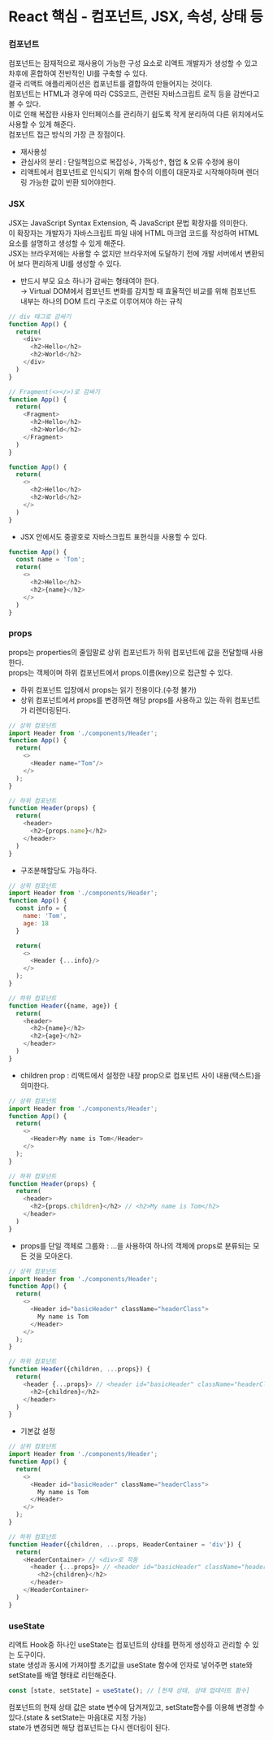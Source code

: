 React 핵심 - 컴포넌트, JSX, 속성, 상태 등
==========

### 컴포넌트
컴포넌트는 잠재적으로 재사용이 가능한 구성 요소로 리액트 개발자가 생성할 수 있고 차후에 혼합하여 전반적인 UI를 구축할 수 있다.   
결국 리액트 애플리케이션은 컴포넌트를 결합하여 만들어지는 것이다.   
컴포넌트는 HTML과 경우에 따라 CSS코드, 관련된 자바스크립트 로직 등을 감싼다고 볼 수 있다.   
이로 인해 복잡한 사용자 인터페이스를 관리하기 쉽도록 작게 분리하여 다른 위치에서도 사용할 수 있게 해준다.   
컴포넌트 접근 방식의 가장 큰 장점이다.   
- 재사용성
- 관심사의 분리 : 단일책임으로 복잡성↓, 가독성↑, 협업 & 오류 수정에 용이
- 리액트에서 컴포넌트로 인식되기 위해 함수의 이름이 대문자로 시작해야하며 렌더링 가능한 값이 반환 되어야한다.

### JSX
JSX는 JavaScript Syntax Extension, 즉 JavaScript 문법 확장자를 의미한다.   
이 확장자는 개발자가 자바스크립트 파일 내에 HTML 마크업 코드를 작성하여 HTML 요소를 설명하고 생성할 수 있게 해준다.   
JSX는 브라우저에는 사용할 수 없지만 브라우저에 도달하기 전에 개발 서버에서 변환되어 보다 편리하게 UI를 생성할 수 있다.   
- 반드시 부모 요소 하나가 감싸는 형태여야 한다.   
  → Virtual DOM에서 컴포넌트 변화를 감지할 때 효율적인 비교를 위해 컴포넌트 내부는 하나의 DOM 트리 구조로 이루어져야 하는 규칙
```javascript
// div 태그로 감싸기
function App() {
  return(
    <div>
      <h2>Hello</h2>
      <h2>World</h2>
    </div>
  )
}

// Fragment(<></>)로 감싸기
function App() {
  return(
    <Fragment>
      <h2>Hello</h2>
      <h2>World</h2>
    </Fragment>
  )
}

function App() {
  return(
    <>
      <h2>Hello</h2>
      <h2>World</h2>
    </>
  )
}
```

- JSX 안에서도 중괄호로 자바스크립트 표현식을 사용할 수 있다.
```javascript
function App() {
  const name = 'Tom';
  return(
    <>
      <h2>Hello</h2>
      <h2>{name}</h2>
    </>
  )
}
```

### props
props는 properties의 줄임말로 상위 컴포넌트가 하위 컴포넌트에 값을 전달할때 사용한다.   
props는 객체이며 하위 컴포넌트에서 props.이름(key)으로 접근할 수 있다.
- 하위 컴포넌트 입장에서 props는 읽기 전용이다.(수정 불가)
- 상위 컴포넌트에서 props를 변경하면 해당 props를 사용하고 있는 하위 컴포넌트가 리렌더링된다.

```javascript
// 상위 컴포넌트
import Header from './components/Header';
function App() {
  return(
    <>
      <Header name="Tom"/>
    </>
  );
}

// 하위 컴포넌트
function Header(props) {
  return(
    <header>
      <h2>{props.name}</h2>
    </header>
  )
}
```

- 구조분해할당도 가능하다.
```javascript
// 상위 컴포넌트
import Header from './components/Header';
function App() {
  const info = {
    name: 'Tom',
    age: 18
  }

  return(
    <>
      <Header {...info}/>
    </>
  );
}

// 하위 컴포넌트
function Header({name, age}) {
  return(
    <header>
      <h2>{name}</h2>
      <h2>{age}</h2>
    </header>
  )
}
```

- children prop : 리액트에서 설정한 내장 prop으로 컴포넌트 사이 내용(택스트)을 의미한다.
```javascript
// 상위 컴포넌트
import Header from './components/Header';
function App() {
  return(
    <>
      <Header>My name is Tom</Header>
    </>
  );
}

// 하위 컴포넌트
function Header(props) {
  return(
    <header>
      <h2>{props.children}</h2> // <h2>My name is Tom</h2>
    </header>
  )
}
```

- props를 단일 객체로 그룹화 : ...을 사용하여 하나의 객체에 props로 분류되는 모든 것을 모아온다.
```javascript
// 상위 컴포넌트
import Header from './components/Header';
function App() {
  return(
    <>
      <Header id="basicHeader" className="headerClass">
        My name is Tom
      </Header>
    </>
  );
}

// 하위 컴포넌트
function Header({children, ...props}) {
  return(
    <header {...props}> // <header id="basicHeader" className="headerClass">
      <h2>{children}</h2>
    </header>
  )
}
```

- 기본값 설정
```javascript
// 상위 컴포넌트
import Header from './components/Header';
function App() {
  return(
    <>
      <Header id="basicHeader" className="headerClass">
        My name is Tom
      </Header>
    </>
  );
}

// 하위 컴포넌트
function Header({children, ...props, HeaderContainer = 'div'}) {
  return(
    <HeaderContainer> // <div>로 작동
      <header {...props}> // <header id="basicHeader" className="headerClass">
        <h2>{children}</h2>
      </header>
    </HeaderContainer>
  )
}
```

### useState
리액트 Hook중 하나인 useState는 컴포넌트의 상태를 편하게 생성하고 관리할 수 있는 도구이다.   
state 생성과 동시에 가져야할 초기값을 useState 함수에 인자로 넣어주면 state와 setState를 배열 형태로 리턴해준다.
```javascript
const [state, setState] = useState(); // [현재 상태, 상태 업데이트 함수] 
```
컴포넌트의 현재 상태 값은 state 변수에 담겨져있고, setState함수를 이용해 변경할 수 있다.(state & setState는 마음대로 지정 가능)   
state가 변경되면 해당 컴포넌트는 다시 렌더링이 된다.
